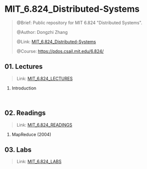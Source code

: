# MIT_6.824_Distributed-Systems
> @Brief: Public repository for MIT 6.824 "Distributed Systems".
>
> @Author: Dongzhi Zhang
>
> @Link: [MIT_6.824_Distributed-Systems](https://github.com/zZay132-4ONE/MIT_6.824_Distributed-Systems/tree/main)
>
> @Course: https://pdos.csail.mit.edu/6.824/

## 01. Lectures

> Link: [MIT_6.824_LECTURES](https://github.com/zZay132-4ONE/MIT_6.824_Distributed-Systems/tree/main/slides)

1. Introduction


<br>

## 02. Readings

> Link: [MIT_6.824_READINGS](https://github.com/zZay132-4ONE/MIT_6.824_Distributed-Systems/tree/main/readings)

1. MapReduce (2004)

## 03. Labs

> Link: [MIT_6.824_LABS](https://github.com/zZay132-4ONE/MIT_6.824_Distributed-Systems/tree/main/labs)



<br>
